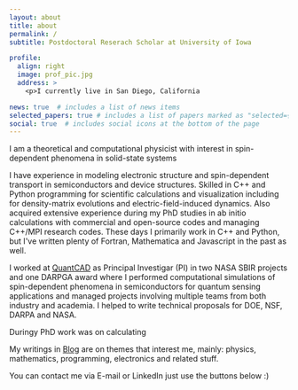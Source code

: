 ```yaml
---
layout: about
title: about
permalink: /
subtitle: Postdoctoral Reserach Scholar at University of Iowa

profile:
  align: right
  image: prof_pic.jpg
  address: >
    <p>I currently live in San Diego, California

news: true  # includes a list of news items
selected_papers: true # includes a list of papers marked as "selected={true}"
social: true  # includes social icons at the bottom of the page
---
```


I am a theoretical and computational physicist with interest in spin-dependent phenomena in solid-state systems

I have experience in modeling electronic structure and spin-dependent transport in semiconductors and
device structures. Skilled in C++ and Python programming for scientific calculations and visualization
including for density-matrix evolutions and electric-field-induced dynamics. Also acquired extensive
experience during my PhD studies in ab initio calculations with commercial and open-source codes and managing
C++/MPI research codes.  These days I primarily work in C++ and Python, but I've written plenty of Fortran, Mathematica and Javascript in the past as well.

I worked at [QuantCAD](http://www.quantcad.com) as Principal Investigar (PI) in two NASA SBIR projects and one DARPGA award where I performed computational simulations of spin-dependent phenomena in semiconductors for quantum sensing applications and managed projects involving multiple teams from both industry and academia. I helped to write technical proposals for DOE, NSF, DARPA and NASA.

Duringy PhD work was on calculating 



My writings in [Blog](/blog) are on themes that interest me, mainly: physics, mathematics, programming, electronics and related stuff.

You can contact me via E-mail or LinkedIn just use the buttons below :)
